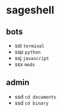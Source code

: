 # sageshell

## bots

- sst `terminal`
- ssp `python`
- ssj `javascript`
- ssx `mods`

## admin

- ssd `cd documents`
- ssd `cd binary`

